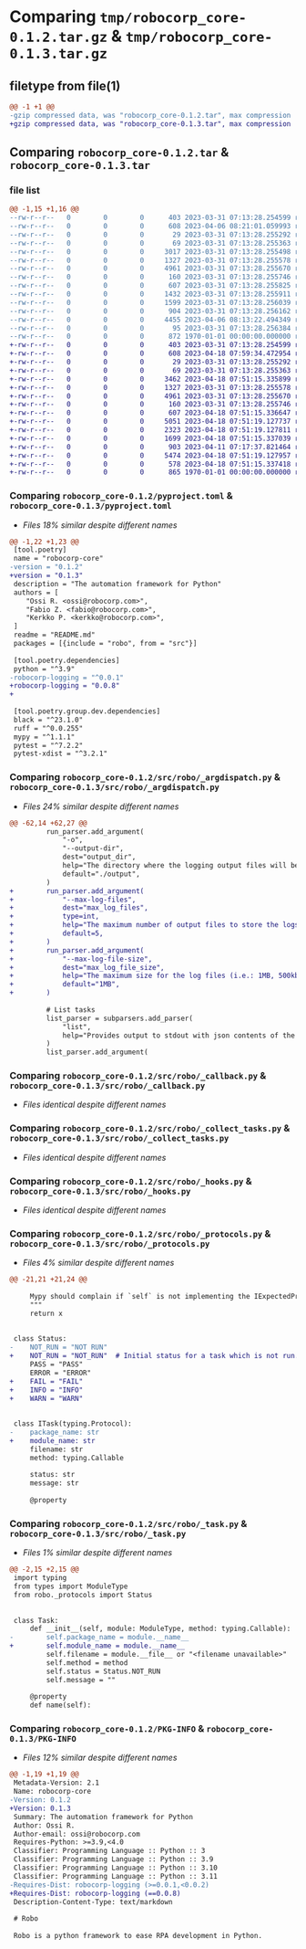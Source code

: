 # Comparing `tmp/robocorp_core-0.1.2.tar.gz` & `tmp/robocorp_core-0.1.3.tar.gz`

## filetype from file(1)

```diff
@@ -1 +1 @@
-gzip compressed data, was "robocorp_core-0.1.2.tar", max compression
+gzip compressed data, was "robocorp_core-0.1.3.tar", max compression
```

## Comparing `robocorp_core-0.1.2.tar` & `robocorp_core-0.1.3.tar`

### file list

```diff
@@ -1,15 +1,16 @@
--rw-r--r--   0        0        0      403 2023-03-31 07:13:28.254599 robocorp_core-0.1.2/README.md
--rw-r--r--   0        0        0      608 2023-04-06 08:21:01.059993 robocorp_core-0.1.2/pyproject.toml
--rw-r--r--   0        0        0       29 2023-03-31 07:13:28.255292 robocorp_core-0.1.2/src/robo/__init__.py
--rw-r--r--   0        0        0       69 2023-03-31 07:13:28.255363 robocorp_core-0.1.2/src/robo/__main__.py
--rw-r--r--   0        0        0     3017 2023-03-31 07:13:28.255498 robocorp_core-0.1.2/src/robo/_argdispatch.py
--rw-r--r--   0        0        0     1327 2023-03-31 07:13:28.255578 robocorp_core-0.1.2/src/robo/_callback.py
--rw-r--r--   0        0        0     4961 2023-03-31 07:13:28.255670 robocorp_core-0.1.2/src/robo/_collect_tasks.py
--rw-r--r--   0        0        0      160 2023-03-31 07:13:28.255746 robocorp_core-0.1.2/src/robo/_exceptions.py
--rw-r--r--   0        0        0      607 2023-03-31 07:13:28.255825 robocorp_core-0.1.2/src/robo/_hooks.py
--rw-r--r--   0        0        0     1432 2023-03-31 07:13:28.255911 robocorp_core-0.1.2/src/robo/_logging_setup.py
--rw-r--r--   0        0        0     1599 2023-03-31 07:13:28.256039 robocorp_core-0.1.2/src/robo/_protocols.py
--rw-r--r--   0        0        0      904 2023-03-31 07:13:28.256162 robocorp_core-0.1.2/src/robo/_task.py
--rw-r--r--   0        0        0     4455 2023-04-06 08:13:22.494349 robocorp_core-0.1.2/src/robo/cli.py
--rw-r--r--   0        0        0       95 2023-03-31 07:13:28.256384 robocorp_core-0.1.2/src/robo/decorators.py
--rw-r--r--   0        0        0      872 1970-01-01 00:00:00.000000 robocorp_core-0.1.2/PKG-INFO
+-rw-r--r--   0        0        0      403 2023-03-31 07:13:28.254599 robocorp_core-0.1.3/README.md
+-rw-r--r--   0        0        0      608 2023-04-18 07:59:34.472954 robocorp_core-0.1.3/pyproject.toml
+-rw-r--r--   0        0        0       29 2023-03-31 07:13:28.255292 robocorp_core-0.1.3/src/robo/__init__.py
+-rw-r--r--   0        0        0       69 2023-03-31 07:13:28.255363 robocorp_core-0.1.3/src/robo/__main__.py
+-rw-r--r--   0        0        0     3462 2023-04-18 07:51:15.335899 robocorp_core-0.1.3/src/robo/_argdispatch.py
+-rw-r--r--   0        0        0     1327 2023-03-31 07:13:28.255578 robocorp_core-0.1.3/src/robo/_callback.py
+-rw-r--r--   0        0        0     4961 2023-03-31 07:13:28.255670 robocorp_core-0.1.3/src/robo/_collect_tasks.py
+-rw-r--r--   0        0        0      160 2023-03-31 07:13:28.255746 robocorp_core-0.1.3/src/robo/_exceptions.py
+-rw-r--r--   0        0        0      607 2023-04-18 07:51:15.336647 robocorp_core-0.1.3/src/robo/_hooks.py
+-rw-r--r--   0        0        0     5051 2023-04-18 07:51:19.127737 robocorp_core-0.1.3/src/robo/_log_auto_setup.py
+-rw-r--r--   0        0        0     2323 2023-04-18 07:51:19.127811 robocorp_core-0.1.3/src/robo/_log_output_setup.py
+-rw-r--r--   0        0        0     1699 2023-04-18 07:51:15.337039 robocorp_core-0.1.3/src/robo/_protocols.py
+-rw-r--r--   0        0        0      903 2023-04-11 07:17:37.821464 robocorp_core-0.1.3/src/robo/_task.py
+-rw-r--r--   0        0        0     5474 2023-04-18 07:51:19.127957 robocorp_core-0.1.3/src/robo/cli.py
+-rw-r--r--   0        0        0      578 2023-04-18 07:51:15.337418 robocorp_core-0.1.3/src/robo/decorators.py
+-rw-r--r--   0        0        0      865 1970-01-01 00:00:00.000000 robocorp_core-0.1.3/PKG-INFO
```

### Comparing `robocorp_core-0.1.2/pyproject.toml` & `robocorp_core-0.1.3/pyproject.toml`

 * *Files 18% similar despite different names*

```diff
@@ -1,22 +1,23 @@
 [tool.poetry]
 name = "robocorp-core"
-version = "0.1.2"
+version = "0.1.3"
 description = "The automation framework for Python"
 authors = [
 	"Ossi R. <ossi@robocorp.com>",
 	"Fabio Z. <fabio@robocorp.com>",
 	"Kerkko P. <kerkko@robocorp.com>",
 ]
 readme = "README.md"
 packages = [{include = "robo", from = "src"}]
 
 [tool.poetry.dependencies]
 python = "^3.9"
-robocorp-logging = "^0.0.1"
+robocorp-logging = "0.0.8"
+
 
 [tool.poetry.group.dev.dependencies]
 black = "^23.1.0"
 ruff = "^0.0.255"
 mypy = "^1.1.1"
 pytest = "^7.2.2"
 pytest-xdist = "^3.2.1"
```

### Comparing `robocorp_core-0.1.2/src/robo/_argdispatch.py` & `robocorp_core-0.1.3/src/robo/_argdispatch.py`

 * *Files 24% similar despite different names*

```diff
@@ -62,14 +62,27 @@
         run_parser.add_argument(
             "-o",
             "--output-dir",
             dest="output_dir",
             help="The directory where the logging output files will be stored.",
             default="./output",
         )
+        run_parser.add_argument(
+            "--max-log-files",
+            dest="max_log_files",
+            type=int,
+            help="The maximum number of output files to store the logs.",
+            default=5,
+        )
+        run_parser.add_argument(
+            "--max-log-file-size",
+            dest="max_log_file_size",
+            help="The maximum size for the log files (i.e.: 1MB, 500kb).",
+            default="1MB",
+        )
 
         # List tasks
         list_parser = subparsers.add_parser(
             "list",
             help="Provides output to stdout with json contents of the tasks available.",
         )
         list_parser.add_argument(
```

### Comparing `robocorp_core-0.1.2/src/robo/_callback.py` & `robocorp_core-0.1.3/src/robo/_callback.py`

 * *Files identical despite different names*

### Comparing `robocorp_core-0.1.2/src/robo/_collect_tasks.py` & `robocorp_core-0.1.3/src/robo/_collect_tasks.py`

 * *Files identical despite different names*

### Comparing `robocorp_core-0.1.2/src/robo/_hooks.py` & `robocorp_core-0.1.3/src/robo/_hooks.py`

 * *Files identical despite different names*

### Comparing `robocorp_core-0.1.2/src/robo/_protocols.py` & `robocorp_core-0.1.3/src/robo/_protocols.py`

 * *Files 4% similar despite different names*

```diff
@@ -21,21 +21,24 @@
 
     Mypy should complain if `self` is not implementing the IExpectedProtocol.
     """
     return x
 
 
 class Status:
-    NOT_RUN = "NOT RUN"
+    NOT_RUN = "NOT_RUN"  # Initial status for a task which is not run.
     PASS = "PASS"
     ERROR = "ERROR"
+    FAIL = "FAIL"
+    INFO = "INFO"
+    WARN = "WARN"
 
 
 class ITask(typing.Protocol):
-    package_name: str
+    module_name: str
     filename: str
     method: typing.Callable
 
     status: str
     message: str
 
     @property
```

### Comparing `robocorp_core-0.1.2/src/robo/_task.py` & `robocorp_core-0.1.3/src/robo/_task.py`

 * *Files 1% similar despite different names*

```diff
@@ -2,15 +2,15 @@
 import typing
 from types import ModuleType
 from robo._protocols import Status
 
 
 class Task:
     def __init__(self, module: ModuleType, method: typing.Callable):
-        self.package_name = module.__name__
+        self.module_name = module.__name__
         self.filename = module.__file__ or "<filename unavailable>"
         self.method = method
         self.status = Status.NOT_RUN
         self.message = ""
 
     @property
     def name(self):
```

### Comparing `robocorp_core-0.1.2/PKG-INFO` & `robocorp_core-0.1.3/PKG-INFO`

 * *Files 12% similar despite different names*

```diff
@@ -1,19 +1,19 @@
 Metadata-Version: 2.1
 Name: robocorp-core
-Version: 0.1.2
+Version: 0.1.3
 Summary: The automation framework for Python
 Author: Ossi R.
 Author-email: ossi@robocorp.com
 Requires-Python: >=3.9,<4.0
 Classifier: Programming Language :: Python :: 3
 Classifier: Programming Language :: Python :: 3.9
 Classifier: Programming Language :: Python :: 3.10
 Classifier: Programming Language :: Python :: 3.11
-Requires-Dist: robocorp-logging (>=0.0.1,<0.0.2)
+Requires-Dist: robocorp-logging (==0.0.8)
 Description-Content-Type: text/markdown
 
 # Robo
 
 Robo is a python framework to ease RPA development in Python.
```

